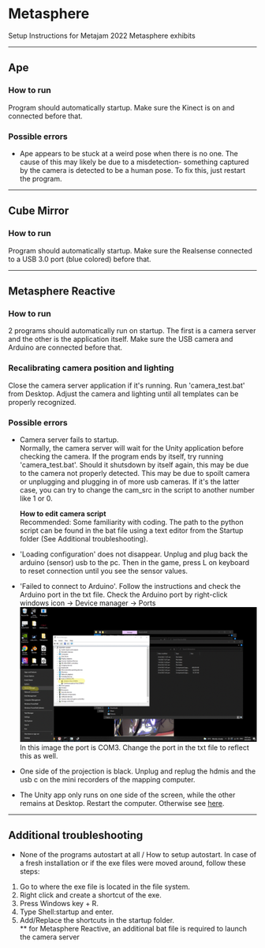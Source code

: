 # Metasphere
Setup Instructions for Metajam 2022 Metasphere exhibits

---
## Ape
### How to run
Program should automatically startup. Make sure the Kinect is on and connected before that.

### Possible errors
- Ape appears to be stuck at a weird pose when there is no one. The cause of this may likely be due to a misdetection- something captured by the camera is detected to be a human pose. To fix this, just restart the program.

---
## Cube Mirror
### How to run
Program should automatically startup. Make sure the Realsense connected to a USB 3.0 port (blue colored) before that.

---
## Metasphere Reactive
### How to run
2 programs should automatically run on startup. The first is a camera server and the other is the application itself. Make sure the USB camera and Arduino are connected before that.

### Recalibrating camera position and lighting
Close the camera server application if it's running. Run 'camera_test.bat' from Desktop. Adjust the camera and lighting until all templates can be properly recognized.

### Possible errors
- Camera server fails to startup.  
Normally, the camera server will wait for the Unity application before checking the camera. If the program ends by itself, try running 'camera_test.bat'. Should it shutsdown by itself again, this may be due to the camera not properly detected. This may be due to spoilt camera or unplugging and plugging in of more usb cameras. If it's the latter case, you can try to change the cam_src in the script to another number like 1 or 0.  
  
  **How to edit camera script**  
  Recommended: Some familiarity with coding. The path to the python script can be found in the bat file using a text editor from the Startup folder (See Additional troubleshooting). 

- 'Loading configuration' does not disappear. Unplug and plug back the arduino (sensor) usb to the pc. Then in the game, press L on keyboard to reset connection until you see the sensor values.

- 'Failed to connect to Arduino'. Follow the instructions and check the Arduino port in the txt file. Check the Arduino port by right-click windows icon -> Device manager -> Ports
![port-check.gif](Documentation/port-check.gif)
In this image the port is COM3. Change the port in the txt file to reflect this as well.

- One side of the projection is black. Unplug and replug the hdmis and the usb c on the mini recorders of the mapping computer.

- The Unity app only runs on one side of the screen, while the other remains at Desktop. Restart the computer. Otherwise see [here]().

---
## Additional troubleshooting
- None of the programs autostart at all / How to setup autostart. In case of a fresh installation or if the exe files were moved around, follow these steps:
1.  Go to where the exe file is located in the file system.
2.  Right click and create a shortcut of the exe.
3.  Press Windows key + R.
4.  Type Shell:startup and enter.
5.  Add/Replace the shortcuts in the startup folder.  
** for Metasphere Reactive, an additional bat file is required to launch the camera server 

